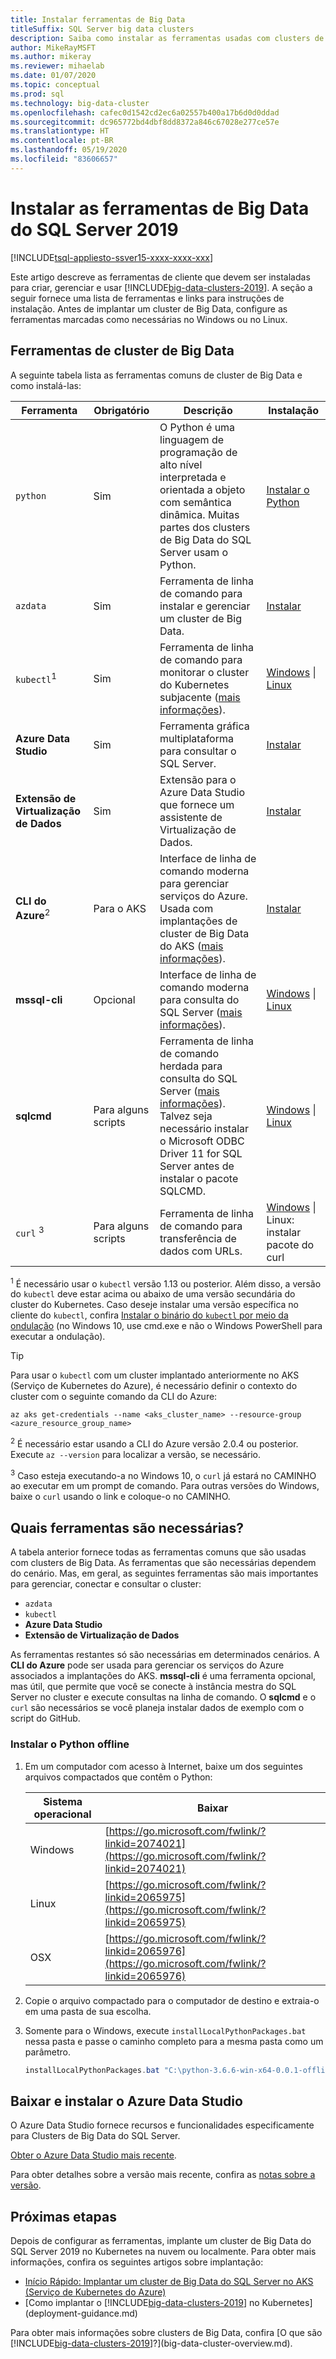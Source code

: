 ```yaml
---
title: Instalar ferramentas de Big Data
titleSuffix: SQL Server big data clusters
description: Saiba como instalar as ferramentas usadas com clusters de Big Data do SQL Server 2019.
author: MikeRayMSFT
ms.author: mikeray
ms.reviewer: mihaelab
ms.date: 01/07/2020
ms.topic: conceptual
ms.prod: sql
ms.technology: big-data-cluster
ms.openlocfilehash: cafec0d1542cd2ec6a02557b400a17b6d0d0ddad
ms.sourcegitcommit: dc965772bd4dbf8dd8372a846c67028e277ce57e
ms.translationtype: HT
ms.contentlocale: pt-BR
ms.lasthandoff: 05/19/2020
ms.locfileid: "83606657"
---
```

# <a name="install-sql-server-2019-big-data-tools"></a>Instalar as ferramentas de Big Data do SQL Server 2019

[!INCLUDE[tsql-appliesto-ssver15-xxxx-xxxx-xxx](../includes/tsql-appliesto-ssver15-xxxx-xxxx-xxx.md)]

Este artigo descreve as ferramentas de cliente que devem ser instaladas para criar, gerenciar e usar [!INCLUDE[big-data-clusters-2019](../includes/ssbigdataclusters-ver15.md)]. A seção a seguir fornece uma lista de ferramentas e links para instruções de instalação. Antes de implantar um cluster de Big Data, configure as ferramentas marcadas como necessárias no Windows ou no Linux.

## <a name="big-data-cluster-tools"></a>Ferramentas de cluster de Big Data

A seguinte tabela lista as ferramentas comuns de cluster de Big Data e como instalá-las:

| Ferramenta | Obrigatório | Descrição | Instalação |
|---|---|---|---|
| `python` | Sim | O Python é uma linguagem de programação de alto nível interpretada e orientada a objeto com semântica dinâmica. Muitas partes dos clusters de Big Data do SQL Server usam o Python. | [Instalar o Python](#python)|
| `azdata` | Sim | Ferramenta de linha de comando para instalar e gerenciar um cluster de Big Data. | [Instalar](deploy-install-azdata.md) |
| `kubectl`<sup>1</sup> | Sim | Ferramenta de linha de comando para monitorar o cluster do Kubernetes subjacente ([mais informações](https://kubernetes.io/docs/tasks/tools/install-kubectl/)). | [Windows](https://kubernetes.io/docs/tasks/tools/install-kubectl/#install-with-powershell-from-psgallery) \| [Linux](https://kubernetes.io/docs/tasks/tools/install-kubectl/#install-using-native-package-management) |
| **Azure Data Studio** | Sim | Ferramenta gráfica multiplataforma para consultar o SQL Server. | [Instalar](https://aka.ms/getazuredatastudio) |
| **Extensão de Virtualização de Dados** | Sim | Extensão para o Azure Data Studio que fornece um assistente de Virtualização de Dados. | [Instalar](../azure-data-studio/data-virtualization-extension.md) |
| **CLI do Azure**<sup>2</sup> | Para o AKS | Interface de linha de comando moderna para gerenciar serviços do Azure. Usada com implantações de cluster de Big Data do AKS ([mais informações](https://docs.microsoft.com/cli/azure/?view=azure-cli-latest)). | [Instalar](https://docs.microsoft.com/cli/azure/install-azure-cli?view=azure-cli-latest) |
| **mssql-cli** | Opcional | Interface de linha de comando moderna para consulta do SQL Server ([mais informações](../tools/mssql-cli.md)). | [Windows](https://github.com/dbcli/mssql-cli/blob/master/doc/installation/windows.md) \| [Linux](https://github.com/dbcli/mssql-cli/blob/master/doc/installation/linux.md) |
| **sqlcmd** | Para alguns scripts | Ferramenta de linha de comando herdada para consulta do SQL Server ([mais informações](https://docs.microsoft.com/sql/tools/sqlcmd-utility?view=sql-server-ver15)). Talvez seja necessário instalar o Microsoft ODBC Driver 11 for SQL Server antes de instalar o pacote SQLCMD. | [Windows](https://www.microsoft.com/download/details.aspx?id=36433) \| [Linux](../linux/sql-server-linux-setup-tools.md) |
| `curl` <sup>3</sup> | Para alguns scripts | Ferramenta de linha de comando para transferência de dados com URLs. | [Windows](https://curl.haxx.se/windows/) \| Linux: instalar pacote do curl |

<sup>1</sup> É necessário usar o `kubectl` versão 1.13 ou posterior. Além disso, a versão do `kubectl` deve estar acima ou abaixo de uma versão secundária do cluster do Kubernetes. Caso deseje instalar uma versão específica no cliente do `kubectl`, confira [Instalar o binário do `kubectl` por meio da ondulação](https://kubernetes.io/docs/tasks/tools/install-kubectl/#install-kubectl-binary-using-curl) (no Windows 10, use cmd.exe e não o Windows PowerShell para executar a ondulação).

> [!TIP]
> Para usar o `kubectl` com um cluster implantado anteriormente no AKS (Serviço de Kubernetes do Azure), é necessário definir o contexto do cluster com o seguinte comando da CLI do Azure:
>
>    ```azurecli
>    az aks get-credentials --name <aks_cluster_name> --resource-group <azure_resource_group_name>
>    ```

<sup>2</sup> É necessário estar usando a CLI do Azure versão 2.0.4 ou posterior. Execute `az --version` para localizar a versão, se necessário.

<sup>3</sup> Caso esteja executando-a no Windows 10, o `curl` já estará no CAMINHO ao executar em um prompt de comando. Para outras versões do Windows, baixe o `curl` usando o link e coloque-o no CAMINHO.

## <a name="which-tools-are-required"></a>Quais ferramentas são necessárias?

A tabela anterior fornece todas as ferramentas comuns que são usadas com clusters de Big Data. As ferramentas que são necessárias dependem do cenário. Mas, em geral, as seguintes ferramentas são mais importantes para gerenciar, conectar e consultar o cluster:

- `azdata`
- `kubectl`
- **Azure Data Studio**
- **Extensão de Virtualização de Dados**

As ferramentas restantes só são necessárias em determinados cenários. A **CLI do Azure** pode ser usada para gerenciar os serviços do Azure associados a implantações do AKS. **mssql-cli** é uma ferramenta opcional, mas útil, que permite que você se conecte à instância mestra do SQL Server no cluster e execute consultas na linha de comando. O **sqlcmd** e o `curl` são necessários se você planeja instalar dados de exemplo com o script do GitHub.

### <a name="install-python-offline"></a><a id="python"></a> Instalar o Python offline

1. Em um computador com acesso à Internet, baixe um dos seguintes arquivos compactados que contêm o Python:

   | Sistema operacional | Baixar |
   |---|---|
   | Windows | [https://go.microsoft.com/fwlink/?linkid=2074021](https://go.microsoft.com/fwlink/?linkid=2074021) |
   | Linux   | [https://go.microsoft.com/fwlink/?linkid=2065975](https://go.microsoft.com/fwlink/?linkid=2065975) |
   | OSX     | [https://go.microsoft.com/fwlink/?linkid=2065976](https://go.microsoft.com/fwlink/?linkid=2065976) |

1. Copie o arquivo compactado para o computador de destino e extraia-o em uma pasta de sua escolha.

1. Somente para o Windows, execute `installLocalPythonPackages.bat` nessa pasta e passe o caminho completo para a mesma pasta como um parâmetro.

   ```PowerShell
   installLocalPythonPackages.bat "C:\python-3.6.6-win-x64-0.0.1-offline\0.0.1"
   ```

## <a name="download-and-install-azure-data-studio"></a>Baixar e instalar o Azure Data Studio

O Azure Data Studio fornece recursos e funcionalidades especificamente para Clusters de Big Data do SQL Server.

[Obter o Azure Data Studio mais recente](https://aka.ms/getazuredatastudio).

Para obter detalhes sobre a versão mais recente, confira as [notas sobre a versão](../big-data-cluster/release-notes-big-data-cluster.md).

## <a name="next-steps"></a>Próximas etapas

Depois de configurar as ferramentas, implante um cluster de Big Data do SQL Server 2019 no Kubernetes na nuvem ou localmente. Para obter mais informações, confira os seguintes artigos sobre implantação:

- [Início Rápido: Implantar um cluster de Big Data do SQL Server no AKS (Serviço de Kubernetes do Azure)](quickstart-big-data-cluster-deploy.md)
- [Como implantar o [!INCLUDE[big-data-clusters-2019](../includes/ssbigdataclusters-ss-nover.md)] no Kubernetes](deployment-guidance.md)

Para obter mais informações sobre clusters de Big Data, confira [O que são [!INCLUDE[big-data-clusters-2019](../includes/ssbigdataclusters-ver15.md)]?](big-data-cluster-overview.md).
